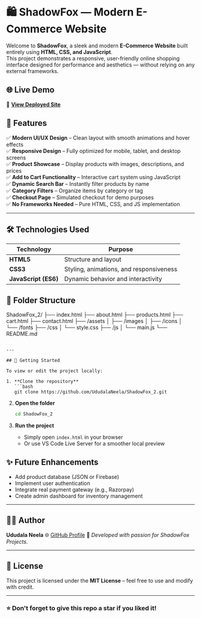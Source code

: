 
# 🛍️ ShadowFox — Modern E-Commerce Website

Welcome to **ShadowFox**, a sleek and modern **E-Commerce Website** built entirely using **HTML, CSS, and JavaScript**.  
This project demonstrates a responsive, user-friendly online shopping interface designed for performance and aesthetics — without relying on any external frameworks.
## 🌐 Live Demo
🔗 **[View Deployed Site](https://ududalaneela.github.io/ShadowFox_2)**

## 🧠 Features

✅ **Modern UI/UX Design** – Clean layout with smooth animations and hover effects  
✅ **Responsive Design** – Fully optimized for mobile, tablet, and desktop screens  
✅ **Product Showcase** – Display products with images, descriptions, and prices  
✅ **Add to Cart Functionality** – Interactive cart system using JavaScript  
✅ **Dynamic Search Bar** – Instantly filter products by name  
✅ **Category Filters** – Organize items by category or tag  
✅ **Checkout Page** – Simulated checkout for demo purposes  
✅ **No Frameworks Needed** – Pure HTML, CSS, and JS implementation  

---

## 🛠️ Technologies Used

| Technology | Purpose |
|-------------|----------|
| **HTML5** | Structure and layout |
| **CSS3** | Styling, animations, and responsiveness |
| **JavaScript (ES6)** | Dynamic behavior and interactivity |

## 📁 Folder Structure

ShadowFox_2/
├── index.html
├── about.html
├── products.html
├── cart.html
├── contact.html
├── /assets
│   ├── /images
│   ├── /icons
│   └── /fonts
├── /css
│   └── style.css
├── /js
│   └── main.js
└── README.md

````

---

## 🚀 Getting Started

To view or edit the project locally:

1. **Clone the repository**
   ```bash
   git clone https://github.com/UdudalaNeela/ShadowFox_2.git
````

2. **Open the folder**

   ```bash
   cd ShadowFox_2
   ```
3. **Run the project**

   * Simply open `index.html` in your browser
   * Or use VS Code Live Server for a smoother local preview

## ✨ Future Enhancements

* Add product database (JSON or Firebase)
* Implement user authentication
* Integrate real payment gateway (e.g., Razorpay)
* Create admin dashboard for inventory management

---

## 👩‍💻 Author

**Ududala Neela**
🌐 [GitHub Profile](https://github.com/UdudalaNeela)
📧 *Developed with passion for ShadowFox Projects.*

---

## 🪪 License

This project is licensed under the **MIT License** – feel free to use and modify with credit.

---

### ⭐ Don't forget to give this repo a star if you liked it!


